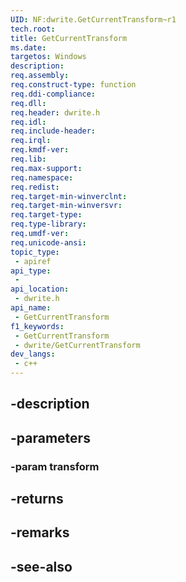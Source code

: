 ```yaml
---
UID: NF:dwrite.GetCurrentTransform~r1
tech.root: 
title: GetCurrentTransform
ms.date: 
targetos: Windows
description: 
req.assembly: 
req.construct-type: function
req.ddi-compliance: 
req.dll: 
req.header: dwrite.h
req.idl: 
req.include-header: 
req.irql: 
req.kmdf-ver: 
req.lib: 
req.max-support: 
req.namespace: 
req.redist: 
req.target-min-winverclnt: 
req.target-min-winversvr: 
req.target-type: 
req.type-library: 
req.umdf-ver: 
req.unicode-ansi: 
topic_type:
 - apiref
api_type:
 - 
api_location:
 - dwrite.h
api_name:
 - GetCurrentTransform
f1_keywords:
 - GetCurrentTransform
 - dwrite/GetCurrentTransform
dev_langs:
 - c++
---
```


## -description

## -parameters

### -param transform

## -returns

## -remarks

## -see-also

